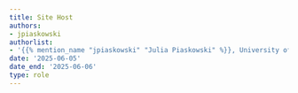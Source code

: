 ```yaml
---
title: Site Host
authors:
- jpiaskowski
authorlist:
- '{{% mention_name "jpiaskowski" "Julia Piaskowski" %}}, University of Idaho'
date: '2025-06-05'
date_end: '2025-06-06'
type: role
---
```

